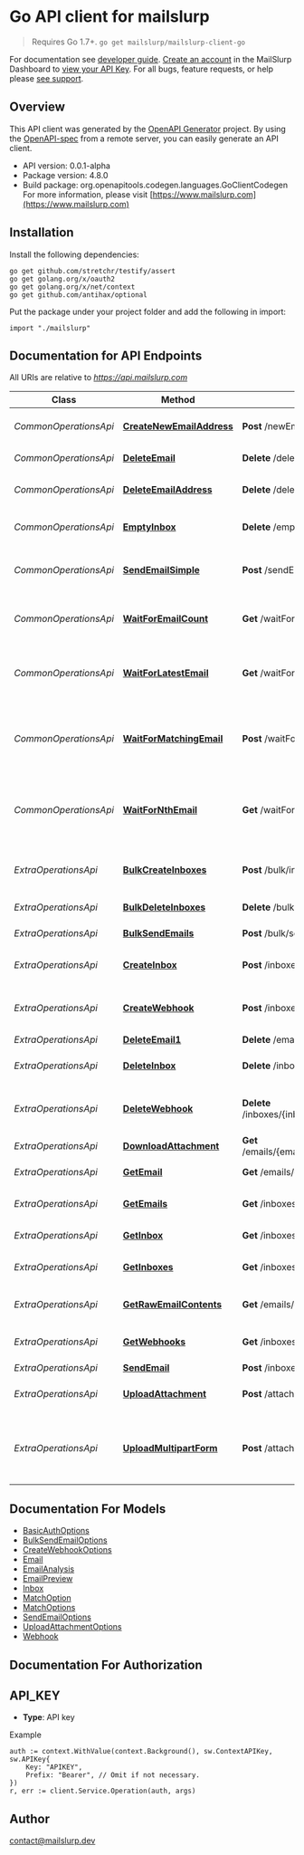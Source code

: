 # Go API client for mailslurp

> Requires Go 1.7+. `go get mailslurp/mailslurp-client-go`

For documentation see [developer guide](https://www.mailslurp.com/developers). [Create an account](https://app.mailslurp.com) in the MailSlurp Dashboard to [view your API Key](https://app). For all bugs, feature requests, or help please [see support](https://www.mailslurp.com/support/).

## Overview
This API client was generated by the [OpenAPI Generator](https://openapi-generator.tech) project.  By using the [OpenAPI-spec](https://www.openapis.org/) from a remote server, you can easily generate an API client.

- API version: 0.0.1-alpha
- Package version: 4.8.0
- Build package: org.openapitools.codegen.languages.GoClientCodegen
For more information, please visit [https://www.mailslurp.com](https://www.mailslurp.com)

## Installation

Install the following dependencies:
```
go get github.com/stretchr/testify/assert
go get golang.org/x/oauth2
go get golang.org/x/net/context
go get github.com/antihax/optional
```

Put the package under your project folder and add the following in import:
```golang
import "./mailslurp"
```

## Documentation for API Endpoints

All URIs are relative to *https://api.mailslurp.com*

Class | Method | HTTP request | Description
------------ | ------------- | ------------- | -------------
*CommonOperationsApi* | [**CreateNewEmailAddress**](docs/CommonOperationsApi.md#createnewemailaddress) | **Post** /newEmailAddress | Create new email address
*CommonOperationsApi* | [**DeleteEmail**](docs/CommonOperationsApi.md#deleteemail) | **Delete** /deleteEmail | Delete an email
*CommonOperationsApi* | [**DeleteEmailAddress**](docs/CommonOperationsApi.md#deleteemailaddress) | **Delete** /deleteEmailAddress | Delete email address and its emails
*CommonOperationsApi* | [**EmptyInbox**](docs/CommonOperationsApi.md#emptyinbox) | **Delete** /emptyInbox | Delete all emails in an inbox
*CommonOperationsApi* | [**SendEmailSimple**](docs/CommonOperationsApi.md#sendemailsimple) | **Post** /sendEmail | Send an email from a random email address
*CommonOperationsApi* | [**WaitForEmailCount**](docs/CommonOperationsApi.md#waitforemailcount) | **Get** /waitForEmailCount | Wait for and return count number of emails 
*CommonOperationsApi* | [**WaitForLatestEmail**](docs/CommonOperationsApi.md#waitforlatestemail) | **Get** /waitForLatestEmail | Fetch inbox&#39;s latest email or if empty wait for email to arrive
*CommonOperationsApi* | [**WaitForMatchingEmail**](docs/CommonOperationsApi.md#waitformatchingemail) | **Post** /waitForMatchingEmails | Wait or return list of emails that match simple matching patterns
*CommonOperationsApi* | [**WaitForNthEmail**](docs/CommonOperationsApi.md#waitfornthemail) | **Get** /waitForNthEmail | Wait for or fetch the email with a given index in the inbox specified
*ExtraOperationsApi* | [**BulkCreateInboxes**](docs/ExtraOperationsApi.md#bulkcreateinboxes) | **Post** /bulk/inboxes | Bulk create Inboxes (email addresses)
*ExtraOperationsApi* | [**BulkDeleteInboxes**](docs/ExtraOperationsApi.md#bulkdeleteinboxes) | **Delete** /bulk/inboxes | Bulk Delete Inboxes
*ExtraOperationsApi* | [**BulkSendEmails**](docs/ExtraOperationsApi.md#bulksendemails) | **Post** /bulk/send | Bulk Send Emails
*ExtraOperationsApi* | [**CreateInbox**](docs/ExtraOperationsApi.md#createinbox) | **Post** /inboxes | Create an Inbox (email address)
*ExtraOperationsApi* | [**CreateWebhook**](docs/ExtraOperationsApi.md#createwebhook) | **Post** /inboxes/{inboxId}/webhooks | Attach a WebHook URL to an inbox
*ExtraOperationsApi* | [**DeleteEmail1**](docs/ExtraOperationsApi.md#deleteemail1) | **Delete** /emails/{emailId} | Delete Email
*ExtraOperationsApi* | [**DeleteInbox**](docs/ExtraOperationsApi.md#deleteinbox) | **Delete** /inboxes/{inboxId} | Delete Inbox / Email Address
*ExtraOperationsApi* | [**DeleteWebhook**](docs/ExtraOperationsApi.md#deletewebhook) | **Delete** /inboxes/{inboxId}/webhooks/{webhookId} | Delete and disable a WebHook for an Inbox
*ExtraOperationsApi* | [**DownloadAttachment**](docs/ExtraOperationsApi.md#downloadattachment) | **Get** /emails/{emailId}/attachments/{attachmentId} | Get email attachment
*ExtraOperationsApi* | [**GetEmail**](docs/ExtraOperationsApi.md#getemail) | **Get** /emails/{emailId} | Get Email Content
*ExtraOperationsApi* | [**GetEmails**](docs/ExtraOperationsApi.md#getemails) | **Get** /inboxes/{inboxId}/emails | List Emails in an Inbox / EmailAddress
*ExtraOperationsApi* | [**GetInbox**](docs/ExtraOperationsApi.md#getinbox) | **Get** /inboxes/{inboxId} | Get Inbox / EmailAddress
*ExtraOperationsApi* | [**GetInboxes**](docs/ExtraOperationsApi.md#getinboxes) | **Get** /inboxes | List Inboxes / Email Addresses
*ExtraOperationsApi* | [**GetRawEmailContents**](docs/ExtraOperationsApi.md#getrawemailcontents) | **Get** /emails/{emailId}/raw | Get Raw Email Content
*ExtraOperationsApi* | [**GetWebhooks**](docs/ExtraOperationsApi.md#getwebhooks) | **Get** /inboxes/{inboxId}/webhooks | Get all WebHooks for an Inbox
*ExtraOperationsApi* | [**SendEmail**](docs/ExtraOperationsApi.md#sendemail) | **Post** /inboxes/{inboxId} | Send Email
*ExtraOperationsApi* | [**UploadAttachment**](docs/ExtraOperationsApi.md#uploadattachment) | **Post** /attachments | Upload an attachment for sending
*ExtraOperationsApi* | [**UploadMultipartForm**](docs/ExtraOperationsApi.md#uploadmultipartform) | **Post** /attachments/multipart | Upload an attachment for sending using Multipart Form


## Documentation For Models

 - [BasicAuthOptions](docs/BasicAuthOptions.md)
 - [BulkSendEmailOptions](docs/BulkSendEmailOptions.md)
 - [CreateWebhookOptions](docs/CreateWebhookOptions.md)
 - [Email](docs/Email.md)
 - [EmailAnalysis](docs/EmailAnalysis.md)
 - [EmailPreview](docs/EmailPreview.md)
 - [Inbox](docs/Inbox.md)
 - [MatchOption](docs/MatchOption.md)
 - [MatchOptions](docs/MatchOptions.md)
 - [SendEmailOptions](docs/SendEmailOptions.md)
 - [UploadAttachmentOptions](docs/UploadAttachmentOptions.md)
 - [Webhook](docs/Webhook.md)


## Documentation For Authorization

## API_KEY
- **Type**: API key 

Example
```golang
auth := context.WithValue(context.Background(), sw.ContextAPIKey, sw.APIKey{
	Key: "APIKEY",
	Prefix: "Bearer", // Omit if not necessary.
})
r, err := client.Service.Operation(auth, args)
```

## Author

contact@mailslurp.dev

